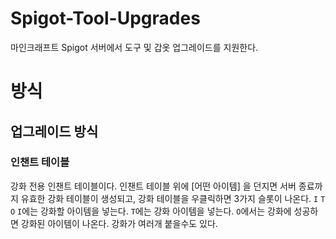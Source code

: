 # Spigot-Tool-Upgrades
마인크래프트 Spigot 서버에서 도구 및 갑옷 업그레이드를 지원한다.

# 방식
## 업그레이드 방식
### 인챈트 테이블
강화 전용 인챈트 테이블이다. 인챈트 테이블 위에 [어떤 아이템] 을 던지면 서버 종료까지 유효한 강화 테이블이 생성되고, 강화 테이블을 우클릭하면 3가지 슬롯이 나온다.
`I` `T` `O`
`I`에는 강화할 아이템을 넣는다.
`T`에는 강화 아이템을 넣는다.
`O`에서는 강화에 성공하면 강화된 아이템이 나온다. 강화가 여러개 붙을수도 있다.
